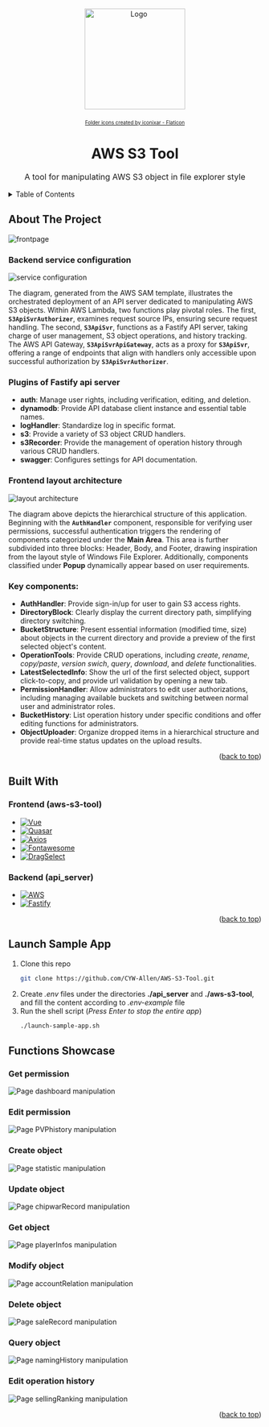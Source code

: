 <a name="readme-top"></a>

<!-- PROJECT LOGO -->
<br />
<div align="center">
  <a href="#">
    <img src="./about/projLogo.png" alt="Logo" width="200">
  </a>
  <div style="font-size:10px;margin:20px;">
    <a href="https://www.flaticon.com/free-icons/folder" title="folder icons">Folder icons created by iconixar - Flaticon</a>
  </div>

  <h1 align="center">AWS S3 Tool</h1>

  <p align="center" style="font-size:16px">
    A tool for manipulating AWS S3 object in file explorer style
    <br />
  </p>
</div>


<!-- TABLE OF CONTENTS -->
<details>
  <summary>Table of Contents</summary>
  <ol>
    <li><a href="#about-the-project">About The Project</a></li>
    <li><a href="#built-with">Built With</a></li>
    <li><a href="#launch-sample-app">Launch sample app</a></li>
    <li><a href="#functions-showcase">Functions Showcase</a></li>
  </ol>
</details>


<!-- ABOUT THE PROJECT -->
## About The Project

![frontpage](/about/screenshot.png)

### Backend service configuration
  ![service configuration](/about/api_server_structure.png)

  The diagram, generated from the AWS SAM template, illustrates the orchestrated deployment of an API server dedicated to manipulating AWS S3 objects. Within AWS Lambda, two functions play pivotal roles. The first, **`S3ApiSvrAuthorizer`**, examines request source IPs, ensuring secure request handling. The second, **`S3ApiSvr`**, functions as a Fastify API server, taking charge of user management, S3 object operations, and history tracking.
  The AWS API Gateway, **`S3ApiSvrApiGateway`**, acts as a proxy for **`S3ApiSvr`**, offering a range of endpoints that align with handlers only accessible upon successful authorization by **`S3ApiSvrAuthorizer`**.

### Plugins of Fastify api server
- **auth**: Manage user rights, including verification, editing, and deletion.
- **dynamodb**: Provide API database client instance and essential table names.
- **logHandler**: Standardize log in specific format.
- **s3**: Provide a variety of S3 object CRUD handlers.
- **s3Recorder**: Provide the management of operation history through various CRUD handlers.
- **swagger**: Configures settings for API documentation.

### Frontend layout architecture
  ![layout architecture](/about/s3_tool_layout.png)

  The diagram above depicts the hierarchical structure of this application. Beginning with the **`AuthHandler`** component, responsible for verifying user permissions, successful authentication triggers the rendering of components categorized under the **Main Area**. This area is further subdivided into three blocks: Header, Body, and Footer, drawing inspiration from the layout style of Windows File Explorer. Additionally, components classified under **Popup** dynamically appear based on user requirements. 

### Key components:
- **AuthHandler**: Provide sign-in/up for user to gain S3 access rights.
- **DirectoryBlock**: Clearly display the current directory path, simplifying directory switching.
- **BucketStructure**: Present essential information (modified time, size) about objects in the current directory and provide a preview of the first selected object's content.
- **OperationTools**:  Provide CRUD operations, including *create*, *rename*, *copy/paste*, *version swich*, *query*, *download*, and *delete* functionalities.
- **LatestSelectedInfo**:  Show the url of the first selected object, support click-to-copy, and provide url validation by opening a new tab.
- **PermissionHandler**: Allow administrators to edit user authorizations, including managing available buckets and switching between normal user and administrator roles.
- **BucketHistory**: List operation history under specific conditions and offer editing functions for administrators.
- **ObjectUploader**: Organize dropped items in a hierarchical structure and provide real-time status updates on the upload results.

<p align="right">(<a href="#readme-top">back to top</a>)</p>


## Built With

### Frontend (aws-s3-tool)
* [![Vue][Vue-badge]][Vue-url]
* [![Quasar][Quasar-badge]][Quasar-url]
* [![Axios][Axios-badge]][Axios-url]
* [![Fontawesome][Fontawesome-badge]][Fontawesome-url]
* [![DragSelect][DragSelect-badge]][DragSelect-url]

### Backend (api_server)
* [![AWS][Aws-badge]][Aws-url]
* [![Fastify][Fastify-badge]][Aws-url]


<p align="right">(<a href="#readme-top">back to top</a>)</p>

## Launch Sample App

1. Clone this repo
   ```sh
   git clone https://github.com/CYW-Allen/AWS-S3-Tool.git
   ```
2. Create *.env* files under the directories **./api_server** and **./aws-s3-tool**, and fill the content according to *.env-example* file
3. Run the shell script (*Press Enter to stop the entire app*)
   ```sh
   ./launch-sample-app.sh
   ```

## Functions Showcase

### Get permission
![Page dashboard manipulation](/about/signinup.gif)

### Edit permission
![Page PVPhistory manipulation](/about/editAuth.gif)

### Create object
![Page statistic manipulation](/about/createObj.gif)

### Update object
![Page chipwarRecord manipulation](/about/updateObj.gif)

### Get object
![Page playerInfos manipulation](/about/downloadObj.gif)

### Modify object
![Page accountRelation manipulation](/about/modifyObj.gif)

### Delete object
![Page saleRecord manipulation](/about/deleteObj.gif)

### Query object
![Page namingHistory manipulation](/about/queryObj.gif)

### Edit operation history
![Page sellingRanking manipulation](/about/objHistory.gif)

<p align="right">(<a href="#readme-top">back to top</a>)</p>


<!-- MARKDOWN LINKS & IMAGES -->
<!-- https://www.markdownguide.org/basic-syntax/#reference-style-links -->
[product-screenshot]: images/screenshot.png

[Vue-badge]: https://img.shields.io/badge/Vue-35495E?style=for-the-badge&logo=vuedotjs&logoColor=4FC08D
[Vue-url]: https://vuejs.org/
[Quasar-badge]: https://img.shields.io/badge/Quasar-blue?style=for-the-badge&logo=quasar
[Quasar-url]: https://quasar.dev/
[AWS-badge]: https://img.shields.io/badge/Amazon_AWS-232f3e?style=for-the-badge&logo=amazonaws
[AWS-url]: https://aws.amazon.com/tw/
[Fastify-badge]: https://img.shields.io/badge/fastify-027804?style=for-the-badge&logo=fastify
[Fastify-url]: https://fastify.dev/
[Axios-badge]: https://img.shields.io/badge/Axios-purple?style=for-the-badge&logo=axios
[Axios-url]: https://axios-http.com/
[Fontawesome-badge]: https://img.shields.io/badge/Font_awesome-lightyellow?style=for-the-badge&logo=fontawesome
[Fontawesome-url]: https://fontawesome.com/
[DragSelect-badge]: https://img.shields.io/badge/dragSelect-skyblue?style=for-the-badge
[DragSelect-url]: https://dragselect.com/

[Next.js]: https://img.shields.io/badge/next.js-000000?style=for-the-badge&logo=nextdotjs&logoColor=white
[Next-url]: https://nextjs.org/
[React.js]: https://img.shields.io/badge/React-20232A?style=for-the-badge&logo=react&logoColor=61DAFB
[React-url]: https://reactjs.org/
[Angular.io]: https://img.shields.io/badge/Angular-DD0031?style=for-the-badge&logo=angular&logoColor=white
[Angular-url]: https://angular.io/
[Bootstrap.com]: https://img.shields.io/badge/Bootstrap-563D7C?style=for-the-badge&logo=bootstrap&logoColor=white
[Bootstrap-url]: https://getbootstrap.com
[JQuery.com]: https://img.shields.io/badge/jQuery-0769AD?style=for-the-badge&logo=jquery&logoColor=white
[JQuery-url]: https://jquery.com
